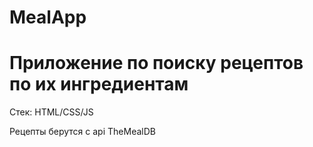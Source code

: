 # MealApp

# Приложение по поиску рецептов по их ингредиентам

Стек: HTML/CSS/JS

Рецепты берутся с api TheMealDB
